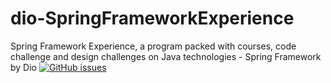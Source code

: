 # dio-SpringFrameworkExperience
Spring Framework Experience, a program packed with courses, code challenge and design challenges on Java technologies - Spring Framework by Dio
[![GitHub issues](https://img.shields.io/github/issues/LeonardoLDSZ/dio-SpringFrameworkExperience?label=java)](https://github.com/LeonardoLDSZ/dio-SpringFrameworkExperience/issues)
